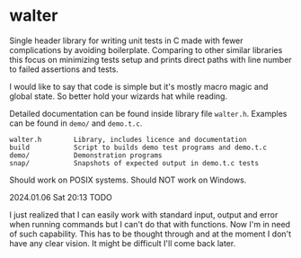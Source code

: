walter
======

Single header library for writing unit tests in C made with fewer
complications by avoiding boilerplate.  Comparing to other similar
libraries this focus on minimizing tests setup and prints direct paths
with line number to failed assertions and tests.

I would like to say that code is simple but it's mostly macro magic
and global state.  So better hold your wizards hat while reading.

Detailed documentation can be found inside library file `walter.h`.
Examples can be found in `demo/` and `demo.t.c`.

	walter.h        Library, includes licence and documentation
	build           Script to builds demo test programs and demo.t.c
	demo/           Demonstration programs
	snap/           Snapshots of expected output in demo.t.c tests

Should work on POSIX systems.
Should NOT work on Windows.


2024.01.06 Sat 20:13	TODO

I just realized that I can easily work with standard input, output and
error when running commands but I can't do that with functions.  Now
I'm in need of such capability.  This has to be thought through and at
the moment I don't have any clear vision.  It might be difficult I'll
come back later.
